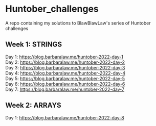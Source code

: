 # Huntober_challenges

A repo containing my solutions to BlawBlawLaw's series of Huntober challenges

## Week 1: STRINGS

Day 1: https://blog.barbaralaw.me/huntober-2022-day-1  
Day 2: https://blog.barbaralaw.me/huntober-2022-day-2  
Day 3: https://blog.barbaralaw.me/huntober-2022-day-3  
Day 4: https://blog.barbaralaw.me/huntober-2022-day-4  
Day 5: https://blog.barbaralaw.me/huntober-2022-day-5  
Day 6: https://blog.barbaralaw.me/huntober-2022-day-6  
Day 7: https://blog.barbaralaw.me/huntober-2022-day-7

## Week 2: ARRAYS

Day 1: https://blog.barbaralaw.me/huntober-2022-day-8
